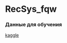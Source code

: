 # RecSys_fqw
### Данные для обучения
[kaggle](https://www.kaggle.com/datasets/dotyushka666/movielens25ml-parquet)